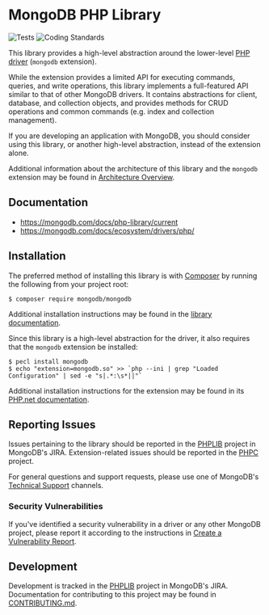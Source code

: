 # MongoDB PHP Library

![Tests](https://github.com/mongodb/mongo-php-library/workflows/Tests/badge.svg)
![Coding Standards](https://github.com/mongodb/mongo-php-library/workflows/Coding%20Standards/badge.svg)

This library provides a high-level abstraction around the lower-level
[PHP driver](https://github.com/mongodb/mongo-php-driver) (`mongodb` extension).

While the extension provides a limited API for executing commands, queries, and
write operations, this library implements a full-featured API similar to that of
other MongoDB drivers. It contains abstractions for client, database, and
collection objects, and provides methods for CRUD operations and common commands
(e.g. index and collection management).

If you are developing an application with MongoDB, you should consider using
this library, or another high-level abstraction, instead of the extension alone.

Additional information about the architecture of this library and the `mongodb`
extension may be found in
[Architecture Overview](https://php.net/manual/en/mongodb.overview.php).

## Documentation

 - https://mongodb.com/docs/php-library/current
 - https://mongodb.com/docs/ecosystem/drivers/php/

## Installation

The preferred method of installing this library is with
[Composer](https://getcomposer.org/) by running the following from your project
root:

    $ composer require mongodb/mongodb

Additional installation instructions may be found in the
[library documentation](https://mongodb.com/docs/php-library/current/tutorial/install-php-library/).

Since this library is a high-level abstraction for the driver, it also requires
that the `mongodb` extension be installed:

    $ pecl install mongodb
    $ echo "extension=mongodb.so" >> `php --ini | grep "Loaded Configuration" | sed -e "s|.*:\s*||"`

Additional installation instructions for the extension may be found in its
[PHP.net documentation](https://php.net/manual/en/mongodb.installation.php).

## Reporting Issues

Issues pertaining to the library should be reported in the
[PHPLIB](https://jira.mongodb.org/secure/CreateIssue!default.jspa?project-field=PHPLIB)
project in MongoDB's JIRA. Extension-related issues should be reported in the
[PHPC](https://jira.mongodb.org/secure/CreateIssue!default.jspa?project-field=PHPC)
project.

For general questions and support requests, please use one of MongoDB's
[Technical Support](https://mongodb.com/docs/manual/support/) channels.

### Security Vulnerabilities

If you've identified a security vulnerability in a driver or any other MongoDB
project, please report it according to the instructions in
[Create a Vulnerability Report](https://mongodb.com/docs/manual/tutorial/create-a-vulnerability-report).

## Development

Development is tracked in the
[PHPLIB](https://jira.mongodb.org/projects/PHPLIB/summary) project in MongoDB's
JIRA. Documentation for contributing to this project may be found in
[CONTRIBUTING.md](CONTRIBUTING.md).
